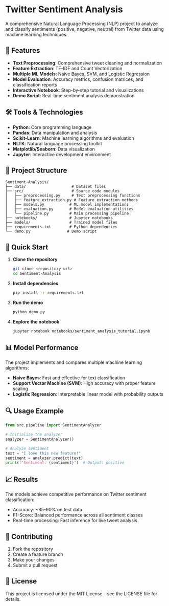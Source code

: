 # Twitter Sentiment Analysis

A comprehensive Natural Language Processing (NLP) project to analyze and classify sentiments (positive, negative, neutral) from Twitter data using machine learning techniques.

## 🚀 Features

- **Text Preprocessing**: Comprehensive tweet cleaning and normalization
- **Feature Extraction**: TF-IDF and Count Vectorization
- **Multiple ML Models**: Naive Bayes, SVM, and Logistic Regression
- **Model Evaluation**: Accuracy metrics, confusion matrices, and classification reports
- **Interactive Notebook**: Step-by-step tutorial and visualizations
- **Demo Script**: Real-time sentiment analysis demonstration

## 🛠 Tools & Technologies

- **Python**: Core programming language
- **Pandas**: Data manipulation and analysis
- **Scikit-Learn**: Machine learning algorithms and evaluation
- **NLTK**: Natural language processing toolkit
- **Matplotlib/Seaborn**: Data visualization
- **Jupyter**: Interactive development environment

## 📁 Project Structure

```
Sentiment-Analysis/
├── data/                    # Dataset files
├── src/                     # Source code modules
│   ├── preprocessing.py     # Text preprocessing functions
│   ├── feature_extraction.py # Feature extraction methods
│   ├── models.py           # ML model implementations
│   ├── evaluation.py       # Model evaluation utilities
│   └── pipeline.py         # Main processing pipeline
├── notebooks/              # Jupyter notebooks
├── models/                 # Trained model files
├── requirements.txt        # Python dependencies
└── demo.py                # Demo script
```

## 🚀 Quick Start

1. **Clone the repository**
   ```bash
   git clone <repository-url>
   cd Sentiment-Analysis
   ```

2. **Install dependencies**
   ```bash
   pip install -r requirements.txt
   ```

3. **Run the demo**
   ```bash
   python demo.py
   ```

4. **Explore the notebook**
   ```bash
   jupyter notebook notebooks/sentiment_analysis_tutorial.ipynb
   ```

## 📊 Model Performance

The project implements and compares multiple machine learning algorithms:

- **Naive Bayes**: Fast and effective for text classification
- **Support Vector Machine (SVM)**: High accuracy with proper feature scaling
- **Logistic Regression**: Interpretable linear model with probability outputs

## 🔍 Usage Example

```python
from src.pipeline import SentimentAnalyzer

# Initialize the analyzer
analyzer = SentimentAnalyzer()

# Analyze sentiment
text = "I love this new feature!"
sentiment = analyzer.predict(text)
print(f"Sentiment: {sentiment}")  # Output: positive
```

## 📈 Results

The models achieve competitive performance on Twitter sentiment classification:
- Accuracy: ~85-90% on test data
- F1-Score: Balanced performance across all sentiment classes
- Real-time processing: Fast inference for live tweet analysis

## 🤝 Contributing

1. Fork the repository
2. Create a feature branch
3. Make your changes
4. Submit a pull request

## 📄 License

This project is licensed under the MIT License - see the LICENSE file for details.